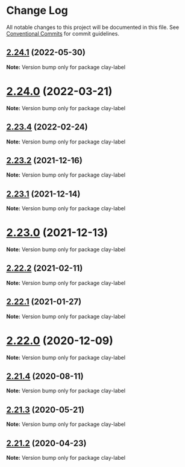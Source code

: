 # Change Log

All notable changes to this project will be documented in this file.
See [Conventional Commits](https://conventionalcommits.org) for commit guidelines.

## [2.24.1](https://github.com/liferay/clay/compare/v2.24.0...v2.24.1) (2022-05-30)

**Note:** Version bump only for package clay-label





# [2.24.0](https://github.com/liferay/clay/compare/v2.23.4...v2.24.0) (2022-03-21)

**Note:** Version bump only for package clay-label





## [2.23.4](https://github.com/liferay/clay/compare/v2.23.3...v2.23.4) (2022-02-24)

**Note:** Version bump only for package clay-label





## [2.23.2](https://github.com/liferay/clay/compare/v2.23.1...v2.23.2) (2021-12-16)

**Note:** Version bump only for package clay-label





## [2.23.1](https://github.com/liferay/clay/tree/master/packages/clay-label/compare/v2.23.0...v2.23.1) (2021-12-14)

**Note:** Version bump only for package clay-label





# [2.23.0](https://github.com/liferay/clay/tree/master/packages/clay-label/compare/v2.22.4...v2.23.0) (2021-12-13)

**Note:** Version bump only for package clay-label





## [2.22.2](https://github.com/liferay/clay/tree/master/packages/clay-label/compare/v2.22.1...v2.22.2) (2021-02-11)

**Note:** Version bump only for package clay-label





## [2.22.1](https://github.com/liferay/clay/tree/master/packages/clay-label/compare/v2.22.0...v2.22.1) (2021-01-27)

**Note:** Version bump only for package clay-label





# [2.22.0](https://github.com/liferay/clay/tree/master/packages/clay-label/compare/v2.21.5...v2.22.0) (2020-12-09)

**Note:** Version bump only for package clay-label





## [2.21.4](https://github.com/liferay/clay/tree/master/packages/clay-label/compare/v2.21.3...v2.21.4) (2020-08-11)

**Note:** Version bump only for package clay-label





## [2.21.3](https://github.com/liferay/clay/tree/master/packages/clay-label/compare/v2.21.2...v2.21.3) (2020-05-21)

**Note:** Version bump only for package clay-label





## [2.21.2](https://github.com/liferay/clay/tree/master/packages/clay-label/compare/v2.21.1...v2.21.2) (2020-04-23)

**Note:** Version bump only for package clay-label
